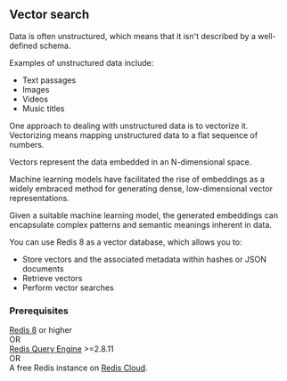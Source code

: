 ## Vector search

Data is often unstructured, which means that it isn't described by a well-defined schema.

Examples of unstructured data include:
- Text passages
- Images
- Videos
- Music titles

One approach to dealing with unstructured data is to vectorize it. Vectorizing means mapping unstructured data to a flat sequence of numbers.

Vectors represent the data embedded in an N-dimensional space.

Machine learning models have facilitated the rise of embeddings as a widely embraced method for generating dense, low-dimensional vector representations.

Given a suitable machine learning model, the generated embeddings can encapsulate complex patterns and semantic meanings inherent in data.

You can use Redis 8 as a vector database, which allows you to:

- Store vectors and the associated metadata within hashes or JSON documents
- Retrieve vectors
- Perform vector searches


### Prerequisites

[Redis 8](https://hub.docker.com/layers/library/redis/8.0.3/images/sha256-426e6823fb1778e8c49f327f9e5af00e505a7fca726ffe11b7930eb1d99ef5fd) or higher \
OR \
[Redis Query Engine](https://redis.io/docs/latest/develop/ai/search-and-query/?utm_source=redisinsight&utm_medium=app&utm_campaign=vector_search_tutorial) >=2.8.11 \
OR \
A free Redis instance on [Redis Cloud](https://redis.io/try-free/?utm_source=redisinsight&utm_medium=app&utm_campaign=vector_search_tutorial).
